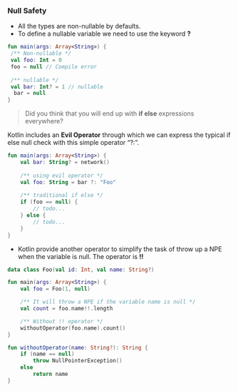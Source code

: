 ### Null Safety

* All the types are non-nullable by defaults.
* To define a nullable variable we need to use the keyword **?**

```kotlin
fun main(args: Array<String>) {
 /** Non-nullable */
 val foo: Int = 0
 foo = null // Compile error
 
 /** nullable */
 val bar: Int? = 1 // nullable
  bar = null
}
```

> Did you think that you will end up with **if else** expressions everywhere?

Kotlin includes an **Evil Operator**  through which we can express the typical if else null check with this simple operator “?:”.

```kotlin
fun main(args: Array<String>) {    
    val bar: String? = network()
    
    /** using evil operator */
    val foo: String = bar ?: "Foo"
    
    /** traditional if else */
    if (foo == null) {
        // todo...
    } else {
        // todo...
    }
}
```

- Kotlin provide another operator to simplify the task of throw up a NPE when the variable is null. The operator is **!!** 

```kotlin
data class Foo(val id: Int, val name: String?)

fun main(args: Array<String>) {
    val foo = Foo(1, null)

    /** It will throw a NPE if the variable name is null */
    val count = foo.name!!.length

    /** Without !! operator */
    withoutOperator(foo.name).count()
}

fun withoutOperator(name: String?): String {
    if (name == null)
        throw NullPointerException()
    else
        return name
}
```
 
 